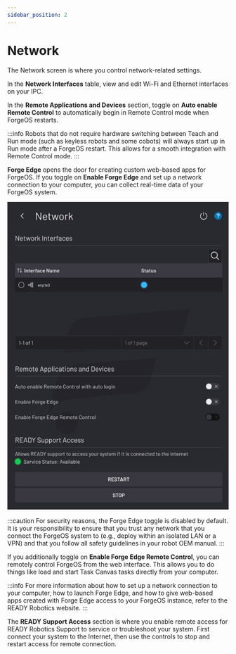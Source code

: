 ```yaml
---
sidebar_position: 2
---
```


# Network

The Network screen is where you control network-related settings.

In the **Network Interfaces** table, view and edit Wi-Fi and Ethernet interfaces on your IPC.

In the **Remote Applications and Devices** section, toggle on **Auto enable Remote Control** to automatically begin in Remote Control mode when ForgeOS restarts.

:::info
Robots that do not require hardware switching between Teach and Run mode \(such as keyless robots and some cobots\) will always start up in Run mode after a ForgeOS restart. This allows for a smooth integration with Remote Control mode.
:::

**Forge Edge** opens the door for creating custom web-based apps for ForgeOS. If you toggle on **Enable Forge Edge** and set up a network connection to your computer, you can collect real-time data of your ForgeOS system.

![](../Images/Settings/Network.png)

:::caution
For security reasons, the Forge Edge toggle is disabled by default. It is your responsibility to ensure that you trust any network that you connect the ForgeOS system to \(e.g., deploy within an isolated LAN or a VPN\) and that you follow all safety guidelines in your robot OEM manual.
:::

If you additionally toggle on **Enable Forge Edge Remote Control**, you can remotely control ForgeOS from the web interface. This allows you to do things like load and start Task Canvas tasks directly from your computer.

:::info
For more information about how to set up a network connection to your computer, how to launch Forge Edge, and how to give web-based apps created with Forge Edge access to your ForgeOS instance, refer to the READY Robotics website.
:::

The **READY Support Access** section is where you enable remote access for READY Robotics Support to service or troubleshoot your system. First connect your system to the Internet, then use the controls to stop and restart access for remote connection.
